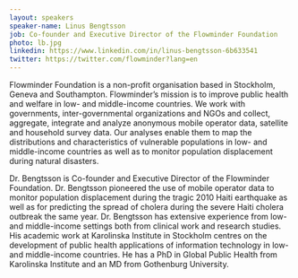```yaml
---
layout: speakers
speaker-name: Linus Bengtsson
job: Co-founder and Executive Director of the Flowminder Foundation
photo: lb.jpg
linkedin: https://www.linkedin.com/in/linus-bengtsson-6b633541
twitter: https://twitter.com/flowminder?lang=en
---
```

Flowminder Foundation is a non-profit organisation based in Stockholm, Geneva and Southampton. Flowminder’s mission is to improve public health and welfare in low- and middle-income countries. We work with governments, inter-governmental organizations and NGOs and collect, aggregate, integrate and analyze anonymous mobile operator data, satellite and household survey data. Our analyses enable them to map the distributions and characteristics of vulnerable populations in low- and middle-income countries as well as to monitor population displacement during natural disasters.

Dr. Bengtsson is Co-founder and Executive Director of the Flowminder Foundation. Dr. Bengtsson pioneered the use of mobile operator data to monitor population displacement during the tragic 2010 Haiti earthquake as well as for predicting the spread of cholera during the severe Haiti cholera outbreak the same year. Dr. Bengtsson has extensive experience from low- and middle-income settings both from clinical work and research studies. His academic work at Karolinska Institute in Stockholm centres on the development of public health applications of information technology in low- and middle-income countries. He has a PhD in Global Public Health from Karolinska Institute and an MD from Gothenburg University.
